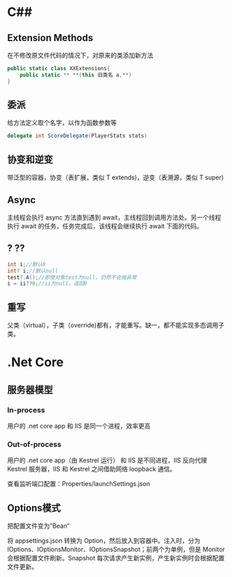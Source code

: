 # C##

## Extension Methods

在不修改原文件代码的情况下，对原来的类添加新方法

```c#
public static class XXExtensions{
    public static ** **(this 旧类名 a,**)
}
```

## 委派

给方法定义取个名字，以作为函数参数等

```c#
delegate int ScoreDelegate(PlayerStats stats)
```

## 协变和逆变

带泛型的容器，协变（表扩展，类似 T extends)，逆变（表溯源，类似 T super)

## Async

主线程会执行 async 方法直到遇到 await，主线程回到调用方法处。另一个线程执行 await 的任务，任务完成后，该线程会继续执行 await 下面的代码。

## ? ??

```c#
int i;//默认0
int? i;//默认null
test?.A();//即使对象test为null，仍然不会抛异常
i = ii??0;//ii为null，返回0
```

## 重写

父类（virtual），子类（override)都有，才能重写。缺一，都不能实现多态调用子类。

# .Net Core

## 服务器模型

### In-process

用户的 .net core app 和 IIS 是同一个进程，效率更高

### Out-of-process

用户的 .net core app（由 Kestrel 运行） 和 IIS 是不同进程，IIS 反向代理 Kestrel 服务器，IIS 和 Kestrel 之间借助网络 loopback 通信。

查看监听端口配置：Properties/launchSettings.json

## Options模式

把配置文件变为”Bean“

将 appsettings.json 转换为 Option，然后放入到容器中。注入时，分为 IOptions、IOptionsMonitor、IOptionsSnapshot；前两个为单例，但是 Monitor 会根据配置文件刷新。Snapshot 每次请求产生新实例，产生新实例时会根据配置文件更新。